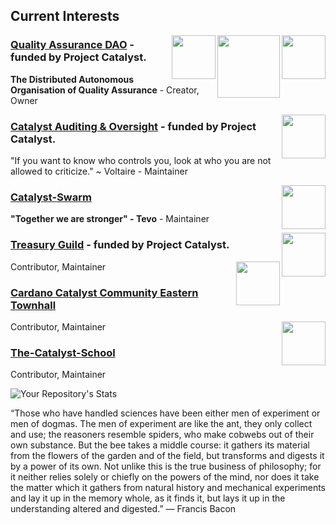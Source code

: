 ## Current Interests

<a href="https://github.com/Quality-Assurance-DAO"><img src="https://github.com/Quality-Assurance-DAO/DAO-Open-Source/blob/main/Documents/Binary/QA-DAO-LOGO.jpg" align="right" width="70"><a href="https://cardano.org/"><img src="https://github.com/NFT-DAO/Governance-HOLON/blob/main/Business-Plan/14-Our-Appendix/Graphics/cardano-logo-2.png" align="right" width="100"><a href="https://cardano.ideascale.com/a/index"><img src="https://github.com/NFT-DAO/Governance-HOLON/blob/main/Business-Plan/14-Our-Appendix/Graphics/ideascale.png" align="right" width="70">
 
### [Quality Assurance DAO](https://github.com/Quality-Assurance-DAO) - funded by Project Catalyst. 
**The Distributed Autonomous Organisation of Quality Assurance** - Creator, Owner

<a href="https://github.com/Catalyst-Auditing"><img src="https://avatars.githubusercontent.com/u/95848879?s=400&u=57e24008fb961e94fac28a448dd2757fcb2cc2bb&v=4" align="right" width="70"> 

### [Catalyst Auditing & Oversight](https://github.com/Catalyst-Auditing) - funded by Project Catalyst. 
"If you want to know who controls you, look at who you are not allowed to criticize." ~ Voltaire -  Maintainer

<a href="https://github.com/Catalyst-Swarm"><img src="https://avatars.githubusercontent.com/u/86554682?s=400&u=33b80d06e93125df2fb64d693dddc12c71b03171&v=4" align="right" width="70"> 

### [Catalyst-Swarm ](https://github.com/Catalyst-Swarm)
**"Together we are stronger" - Tevo** -  Maintainer
 
<a href="https://github.com/C3ETH"><img src="https://avatars.githubusercontent.com/u/88413275?s=400&u=7f5741919702f30b720ac41d66aafc4aac1d3275&v=4" align="right" width="70">
 
### [Treasury Guild](https://github.com/treasuryguild) - funded by Project Catalyst. 
Contributor, Maintainer
<a href="https://github.com/treasuryguild"><img src="https://avatars.githubusercontent.com/u/100556245?s=200&v=4" align="right" width="70"> 
 
### [Cardano Catalyst Community Eastern Townhall](https://github.com/C3ETH)  
Contributor, Maintainer 
<a href="https://github.com/The-Catalyst-School"><img src="https://avatars.githubusercontent.com/u/87011469?s=400&u=1f3ff083a27b95977b2f4d92fad8112577ac23b6&v=4" align="right" width="70">

 ### [The-Catalyst-School](https://github.com/The-Catalyst-School)  
Contributor, Maintainer
 

![Your Repository's Stats](https://github-readme-stats.vercel.app/api?username=stephen-rowan&show_icons=true)
  
“Those who have handled sciences have been either men of experiment or men of dogmas. The men of experiment are like the ant, they only collect and use; the reasoners resemble spiders, who make cobwebs out of their own substance. But the bee takes a middle course: it gathers its material from the flowers of the garden and of the field, but transforms and digests it by a power of its own. Not unlike this is the true business of philosophy; for it neither relies solely or chiefly on the powers of the mind, nor does it take the matter which it gathers from natural history and mechanical experiments and lay it up in the memory whole, as it finds it, but lays it up in the understanding altered and digested.” ― Francis Bacon 
